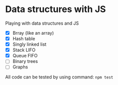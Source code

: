 # Data structures with JS
Playing with data structures and JS

- [x] Brray (like an array)
- [x] Hash table
- [x] Singly linked list
- [x] Stack LIFO
- [x] Queue FIFO
- [ ] Binary trees
- [ ] Graphs

All code can be tested by using command:
```npm test```

